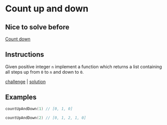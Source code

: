 # Count up and down

## Nice to solve before

[Count down](../countdown/CountDown.md)

## Instructions

Given positive integer `n` implement a function which returns a list containing all steps up from `0` to `n` and down to
`0`.

[challenge](challenge.kt) | [solution](solution.kt)

## Examples

```kotlin
countUpAndDown(1) // [0, 1, 0]

countUpAndDown(2) // [0, 1, 2, 1, 0]
```
